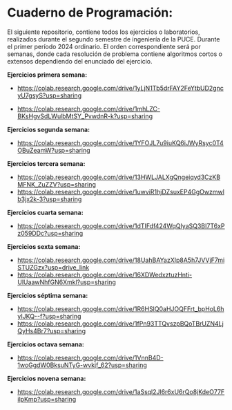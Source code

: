 # Cuaderno de Programación:

El siguiente repositorio, contiene todos los ejercicios o laboratorios, realizados durante el segundo semestre de ingeniería de la PUCE. Durante el primer período 2024 ordinario.
El orden correspondiente será por semanas, donde cada resolución de problema contiene algoritmos cortos o extensos dependiendo del enunciado del ejercicio.

**Ejercicios primera semana:** 

- https://colab.research.google.com/drive/1yLjN1Tb5drFAY2FeYtbUD2gncyU7gsyS?usp=sharing

- https://colab.research.google.com/drive/1mhLZC-BKsHgvSdLWulbMtSY_PvwdnR-k?usp=sharing

**Ejercicios segunda semana:**

- https://colab.research.google.com/drive/1YFOJL7u9iuKQ6iJWyRsyc0T4OBuZeamW?usp=sharing

**Ejercicios tercera semana:**

- https://colab.research.google.com/drive/13HWLJALXgQngeiqyd3CzKBMFNK_ZuZZV?usp=sharing
- https://colab.research.google.com/drive/1uwviR1hjDZsuxEP4GgOwzmwlb3jx2k-3?usp=sharing

**Ejercicios cuarta semana:**

- https://colab.research.google.com/drive/1dTIFdf424WqQIyaSQ3BI7T6xPz059DDc?usp=sharing

**Ejercicios sexta semana:**

- https://colab.research.google.com/drive/18UahBAYazXIp8A5h7JVVjF7miSTUZGzx?usp=drive_link
- https://colab.research.google.com/drive/16XDWedxztuzHnti-UlUaawNhfGN6Xmkl?usp=sharing

**Ejercicios séptima semana:**

- https://colab.research.google.com/drive/1R6HSlQ0aHJOQFFrt_bpHoL6hyIJKQ--f?usp=sharing
- https://colab.research.google.com/drive/1fPn93TTQvszpBQoTBrUZN4LjQyHs4Br7?usp=sharing

**Ejercicios octava semana:**

- https://colab.research.google.com/drive/1VnnB4D-1woGgdW0BksuNTyG-wvkjf_62?usp=sharing

**Ejercicios novena semana:**

- https://colab.research.google.com/drive/1aSsql2Jl6r6xU6rQo8jKdeO77FilpKmp?usp=sharing

